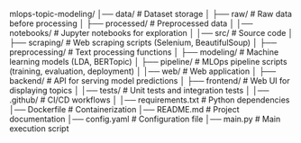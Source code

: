 mlops-topic-modeling/
│── data/                   # Dataset storage
│   ├── raw/                # Raw data before processing
│   ├── processed/          # Preprocessed data
│
│── notebooks/              # Jupyter notebooks for exploration
│
│── src/                    # Source code
│   ├── scraping/           # Web scraping scripts (Selenium, BeautifulSoup)
│   ├── preprocessing/      # Text processing functions
│   ├── modeling/           # Machine learning models (LDA, BERTopic)
│   ├── pipeline/           # MLOps pipeline scripts (training, evaluation, deployment)
│
│── web/                    # Web application
│   ├── backend/            # API for serving model predictions
│   ├── frontend/           # Web UI for displaying topics
│
│── tests/                  # Unit tests and integration tests
│
│── .github/                # CI/CD workflows
│
│── requirements.txt        # Python dependencies
│── Dockerfile              # Containerization
│── README.md               # Project documentation
│── config.yaml             # Configuration file
│── main.py                 # Main execution script
